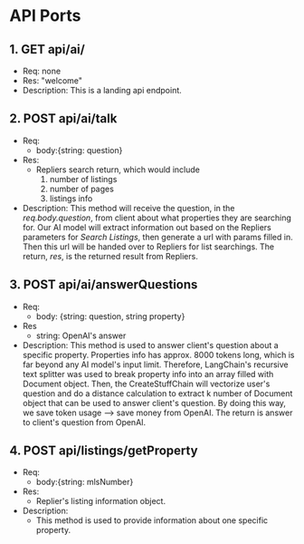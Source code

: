 # API Ports


## 1. GET api/ai/
* Req: none
* Res: "welcome"
* Description: This is a landing api endpoint.

## 2. POST api/ai/talk
* Req:
  - body:{string: question}
* Res:
  - Repliers search return, which would include
    1. number of listings
    2. number of pages
    3. listings info
* Description: This method will receive the question, in the *req.body.question*, from client about what properties they are searching for. Our AI model will extract information out based on the Repliers parameters for *Search Listings*, then generate a url with params filled in. Then this url will be handed over to Repliers for list searchings. The return, *res*, is the returned result from Repliers.

## 3. POST api/ai/answerQuestions
* Req:
  - body: {string: question, string property}
* Res
  - string: OpenAI's answer
* Description: This method is used to answer client's question about a specific property. Properties info has approx. 8000 tokens long, which is far beyond any AI model's input limit. Therefore, LangChain's recursive text splitter was used to break property info into an array filled with Document object. Then, the CreateStuffChain will vectorize user's question and do a distance calculation to extract k number of Document object that can be used to answer client's question. By doing this way, we save token usage --> save money from OpenAI. The return is answer to client's question from OpenAI.

## 4. POST api/listings/getProperty
* Req:
  - body:{string: mlsNumber}
* Res:
  - Replier's listing information object.
* Description:
  - This method is used to provide information about one specific property.
